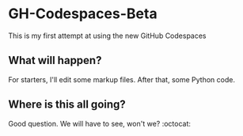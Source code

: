# GH-Codespaces-Beta
This is my first attempt at using the new GitHub Codespaces

## What will happen?
For starters, I'll edit some markup files.  After that, some Python code.

## Where is this all going?
Good question. We will have to see, won't we? :octocat:
